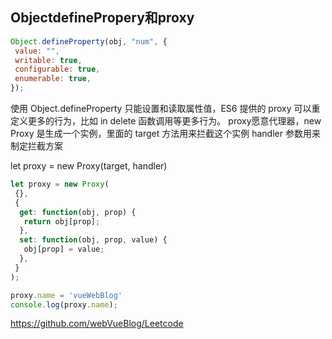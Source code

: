 ## ObjectdefinePropery和proxy

```js
Object.defineProperty(obj, "num", {
 value: "",
 writable: true,
 configurable: true,
 enumerable: true,
});
```

使用 Object.defineProperty 只能设置和读取属性值，ES6 提供的 proxy 可以重定义更多的行为，比如 in delete 函数调用等更多行为。
proxy愿意代理器，new Proxy 是生成一个实例，里面的 target 方法用来拦截这个实例 handler 参数用来制定拦截方案

let proxy = new Proxy(target, handler)

```js
let proxy = new Proxy(
 {},
 {
  get: function(obj, prop) {
   return obj[prop];
  },
  set: function(obj, prop, value) {
   obj[prop] = value;
  },
 }
);

proxy.name = 'vueWebBlog'
console.log(proxy.name);
```

https://github.com/webVueBlog/Leetcode